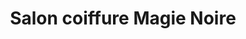 ---
title: "Salon coiffure Magie Noire"
url: /mont-laurier/salon-coiffure-magie-noire/
shop: Friseur
---
